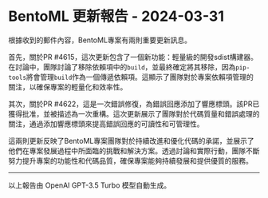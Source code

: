 # BentoML 更新報告 - 2024-03-31

根據收到的郵件內容，BentoML專案有兩則重要更新訊息。



首先，關於PR #4615，這次更新包含了一個新功能：輕量級的開發sdist構建器。在討論中，團隊討論了移除依賴項中的`build`，並最終確定將其移除，因為`pip-tools`將會管理`build`作為一個傳遞依賴項。這顯示了團隊對於專案依賴項管理的關注，以確保專案的輕量化和效率性。



其次，關於PR #4622，這是一次錯誤修復，為錯誤回應添加了響應標頭。該PR已獲得批准，並被描述為一次重構。這次更新展示了團隊對於代碼質量和錯誤處理的關注，通過添加響應標頭來提高錯誤回應的可讀性和可管理性。



這兩則更新反映了BentoML專案團隊對於持續改進和優化代碼的承諾，並展示了他們在專案發展過程中所面臨的挑戰和解決方案。透過討論和實際行動，團隊不斷努力提升專案的功能性和代碼品質，確保專案能夠持續發展和提供優質的服務。



---



以上報告由 OpenAI GPT-3.5 Turbo 模型自動生成。